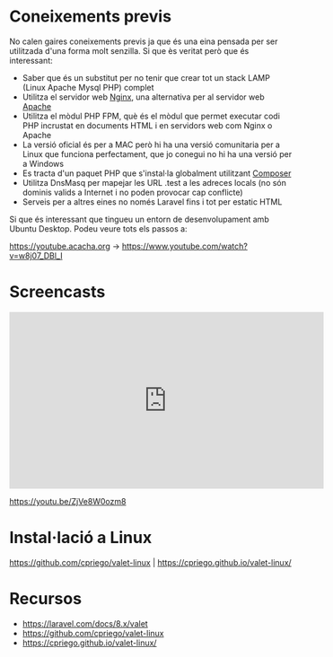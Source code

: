 # Coneixements previs
No calen gaires coneixements previs ja que és una eina pensada per ser utilitzada d'una forma molt senzilla. Si que ès veritat però que és interessant:
- Saber que és un substitut per no tenir que crear tot un stack LAMP (Linux Apache Mysql PHP) complet
- Utilitza el servidor web [Nginx](NGINX.md), una alternativa per al servidor web [Apache](Apache.md)
- Utilitza el mòdul PHP FPM, què és el mòdul que permet executar codi PHP incrustat en documents HTML i en servidors web com Nginx o Apache
- La versió oficial és per a MAC però hi ha una versió comunitaria per a Linux que funciona perfectament, que jo conegui no hi ha una versió per a Windows
- Es tracta d'un paquet PHP que s'instal·la globalment utilitzant [Composer](COMPOSER.md)
- Utilitza DnsMasq per mapejar les URL .test a les adreces locals (no són dominis valids a Internet i no poden provocar cap conflicte)
- Serveis per a altres eines no només Laravel fins i tot per estatic HTML

Si que és interessant que tingueu un entorn de desenvolupament amb Ubuntu Desktop. Podeu veure tots els passos a:

https://youtube.acacha.org -> https://www.youtube.com/watch?v=w8j07_DBl_I

# Screencasts

<iframe width="560" height="315" src="https://www.youtube.com/embed/ZjVe8W0ozm8" title="YouTube video player" frameborder="0" allow="accelerometer; autoplay; clipboard-write; encrypted-media; gyroscope; picture-in-picture" allowfullscreen></iframe>

https://youtu.be/ZjVe8W0ozm8

# Instal·lació a Linux

https://github.com/cpriego/valet-linux | https://cpriego.github.io/valet-linux/


# Recursos
- https://laravel.com/docs/8.x/valet
- https://github.com/cpriego/valet-linux
- https://cpriego.github.io/valet-linux/
